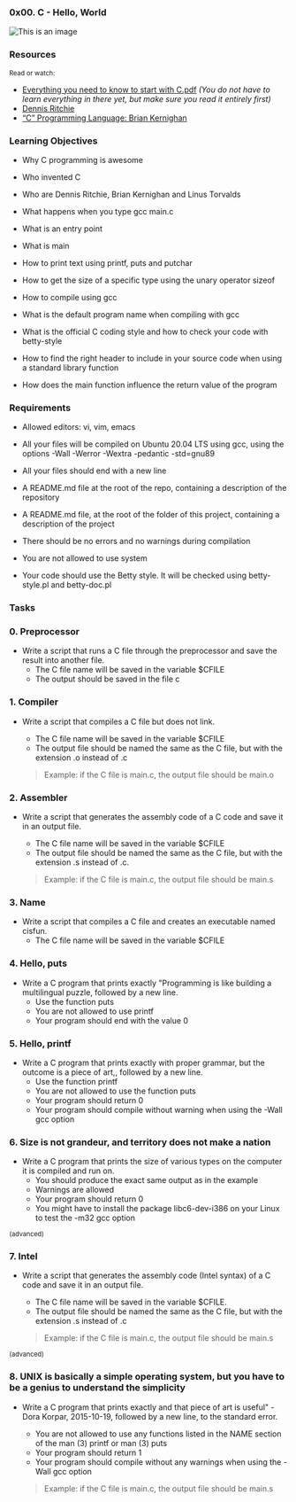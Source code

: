 ### 0x00. C - Hello, World

![This is an image](https://github.com/salimizel/alx-low_level_programming/blob/master/0x00-hello_world/unnamed.jpg)

### Resources
<sub>Read or watch:</sub>

- [Everything you need to know to start with C.pdf](https://intranet.alxswe.com/rltoken/P01aLj9BDfDUOv-y9x82Yw) *(You do not have to learn everything in there yet, but make sure you read it entirely first)*
- [Dennis Ritchie](https://intranet.alxswe.com/rltoken/YWFrRob_-Yo-_NQikMLI-g)
- [“C” Programming Language: Brian Kernighan](https://intranet.alxswe.com/rltoken/W4oygfMgAp5Hyc7o6QuSYQ)






### Learning Objectives

- Why C programming is awesome
* Who invented C
+ Who are Dennis Ritchie, Brian Kernighan and Linus Torvalds
- What happens when you type gcc main.c
* What is an entry point
+ What is main
- How to print text using printf, puts and putchar
* How to get the size of a specific type using the unary operator sizeof
+ How to compile using gcc
- What is the default program name when compiling with gcc
* What is the official C coding style and how to check your code with betty-style
+ How to find the right header to include in your source code when using a standard library function
- How does the main function influence the return value of the program

### Requirements

- Allowed editors: vi, vim, emacs
* All your files will be compiled on Ubuntu 20.04 LTS using gcc, using the options -Wall -Werror -Wextra -pedantic -std=gnu89
+ All your files should end with a new line
- A README.md file at the root of the repo, containing a description of the repository
* A README.md file, at the root of the folder of this project, containing a description of the project
+ There should be no errors and no warnings during compilation
- You are not allowed to use system
* Your code should use the Betty style. It will be checked using betty-style.pl and betty-doc.pl


### Tasks
### 0. Preprocessor

+ Write a script that runs a C file through the preprocessor and save the result into another file.
     - The C file name will be saved in the variable $CFILE
     - The output should be saved in the file c

### 1. Compiler

+ Write a script that compiles a C file but does not link.
     - The C file name will be saved in the variable $CFILE
     - The output file should be named the same as the C file, but with the extension .o instead of .c
       
     > Example: if the C file is main.c, the output file should be main.o

### 2. Assembler

+ Write a script that generates the assembly code of a C code and save it in an output file.
     - The C file name will be saved in the variable $CFILE
     - The output file should be named the same as the C file, but with the extension .s instead of .c.
      
     > Example: if the C file is main.c, the output file should be main.s
  
### 3. Name

+ Write a script that compiles a C file and creates an executable named cisfun.
     - The C file name will be saved in the variable $CFILE


### 4. Hello, puts

+ Write a C program that prints exactly "Programming is like building a multilingual puzzle, followed by a new line.
     - Use the function puts
     - You are not allowed to use printf
     - Your program should end with the value 0


### 5. Hello, printf

+ Write a C program that prints exactly with proper grammar, but the outcome is a piece of art,, followed by a new line.
     - Use the function printf
     - You are not allowed to use the function puts
     - Your program should return 0
     - Your program should compile without warning when using the -Wall gcc option



### 6. Size is not grandeur, and territory does not make a nation

+ Write a C program that prints the size of various types on the computer it is compiled and run on.
     - You should produce the exact same output as in the example
     - Warnings are allowed
     - Your program should return 0
     - You might have to install the package libc6-dev-i386 on your Linux to test the -m32 gcc option


<sub>(advanced)</sub>
### 7. Intel 

+ Write a script that generates the assembly code (Intel syntax) of a C code and save it in an output file.
     - The C file name will be saved in the variable $CFILE.
     - The output file should be named the same as the C file, but with the extension .s instead of .c

     > Example: if the C file is main.c, the output file should be main.s



<sub>(advanced)</sub>
### 8. UNIX is basically a simple operating system, but you have to be a genius to understand the simplicity

+ Write a C program that prints exactly and that piece of art is useful" - Dora Korpar, 2015-10-19, followed by a new line, to the standard error.
     - You are not allowed to use any functions listed in the NAME section of the man (3) printf or man (3) puts
     - Your program should return 1
     - Your program should compile without any warnings when using the -Wall gcc option

     > Example: if the C file is main.c, the output file should be main.s
